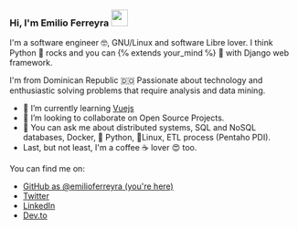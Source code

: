 ### Hi, I'm Emilio Ferreyra <img src="https://media.giphy.com/media/hvRJCLFzcasrR4ia7z/giphy.gif" width="29px">

I'm a software engineer 🤓️, GNU/Linux and software Libre lover. 
I think Python 🐍️ rocks and you can {℅ extends your_mind ℅} 🤯️ with Django web framework.

I'm from Dominican Republic 🇩🇴️ Passionate about technology and enthusiastic solving problems that require analysis and data mining.
<!-- - 🔭 I’m currently working on ... -->
- 📖️ I’m currently learning [Vuejs](https://vuejs.org)
- 👯 I’m looking to collaborate on Open Source Projects.
- 💬 You can ask me about distributed systems, SQL and NoSQL databases, Docker, 🐍️ Python, 🐧️Linux, ETL process (Pentaho PDI).
- Last, but not least, I'm a coffee ☕️ lover 😍️ too.

You can find me on:

* [GitHub as @emilioferreyra (you're here)](https://github.com/emilioferreyra)
* [Twitter](https://twitter.com/Emilio_Ferreyra)
* [LinkedIn](https://www.linkedin.com/in/ramonemilioferreyra/)
* [Dev.to](https://dev.to/emilioferreyra)
